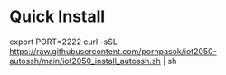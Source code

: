 # Quick Install

export PORT=2222
curl -sSL https://raw.githubusercontent.com/pornpasok/iot2050-autossh/main/iot2050_install_autossh.sh | sh
